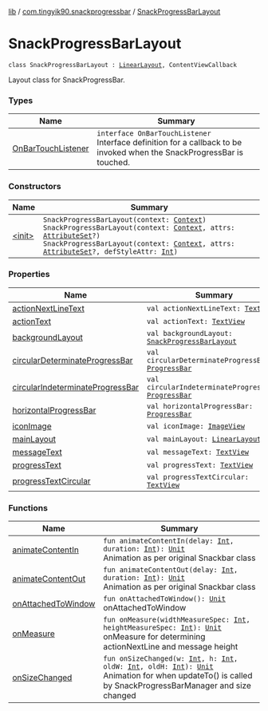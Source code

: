 [lib](../../index.md) / [com.tingyik90.snackprogressbar](../index.md) / [SnackProgressBarLayout](./index.md)

# SnackProgressBarLayout

`class SnackProgressBarLayout : `[`LinearLayout`](https://developer.android.com/reference/android/widget/LinearLayout.html)`, ContentViewCallback`

Layout class for SnackProgressBar.

### Types

| Name | Summary |
|---|---|
| [OnBarTouchListener](-on-bar-touch-listener/index.md) | `interface OnBarTouchListener`<br>Interface definition for a callback to be invoked when the SnackProgressBar is touched. |

### Constructors

| Name | Summary |
|---|---|
| [&lt;init&gt;](-init-.md) | `SnackProgressBarLayout(context: `[`Context`](https://developer.android.com/reference/android/content/Context.html)`)`<br>`SnackProgressBarLayout(context: `[`Context`](https://developer.android.com/reference/android/content/Context.html)`, attrs: `[`AttributeSet`](https://developer.android.com/reference/android/util/AttributeSet.html)`?)`<br>`SnackProgressBarLayout(context: `[`Context`](https://developer.android.com/reference/android/content/Context.html)`, attrs: `[`AttributeSet`](https://developer.android.com/reference/android/util/AttributeSet.html)`?, defStyleAttr: `[`Int`](https://kotlinlang.org/api/latest/jvm/stdlib/kotlin/-int/index.html)`)` |

### Properties

| Name | Summary |
|---|---|
| [actionNextLineText](action-next-line-text.md) | `val actionNextLineText: `[`TextView`](https://developer.android.com/reference/android/widget/TextView.html) |
| [actionText](action-text.md) | `val actionText: `[`TextView`](https://developer.android.com/reference/android/widget/TextView.html) |
| [backgroundLayout](background-layout.md) | `val backgroundLayout: `[`SnackProgressBarLayout`](./index.md) |
| [circularDeterminateProgressBar](circular-determinate-progress-bar.md) | `val circularDeterminateProgressBar: `[`ProgressBar`](https://developer.android.com/reference/android/widget/ProgressBar.html) |
| [circularIndeterminateProgressBar](circular-indeterminate-progress-bar.md) | `val circularIndeterminateProgressBar: `[`ProgressBar`](https://developer.android.com/reference/android/widget/ProgressBar.html) |
| [horizontalProgressBar](horizontal-progress-bar.md) | `val horizontalProgressBar: `[`ProgressBar`](https://developer.android.com/reference/android/widget/ProgressBar.html) |
| [iconImage](icon-image.md) | `val iconImage: `[`ImageView`](https://developer.android.com/reference/android/widget/ImageView.html) |
| [mainLayout](main-layout.md) | `val mainLayout: `[`LinearLayout`](https://developer.android.com/reference/android/widget/LinearLayout.html) |
| [messageText](message-text.md) | `val messageText: `[`TextView`](https://developer.android.com/reference/android/widget/TextView.html) |
| [progressText](progress-text.md) | `val progressText: `[`TextView`](https://developer.android.com/reference/android/widget/TextView.html) |
| [progressTextCircular](progress-text-circular.md) | `val progressTextCircular: `[`TextView`](https://developer.android.com/reference/android/widget/TextView.html) |

### Functions

| Name | Summary |
|---|---|
| [animateContentIn](animate-content-in.md) | `fun animateContentIn(delay: `[`Int`](https://kotlinlang.org/api/latest/jvm/stdlib/kotlin/-int/index.html)`, duration: `[`Int`](https://kotlinlang.org/api/latest/jvm/stdlib/kotlin/-int/index.html)`): `[`Unit`](https://kotlinlang.org/api/latest/jvm/stdlib/kotlin/-unit/index.html)<br>Animation as per original Snackbar class |
| [animateContentOut](animate-content-out.md) | `fun animateContentOut(delay: `[`Int`](https://kotlinlang.org/api/latest/jvm/stdlib/kotlin/-int/index.html)`, duration: `[`Int`](https://kotlinlang.org/api/latest/jvm/stdlib/kotlin/-int/index.html)`): `[`Unit`](https://kotlinlang.org/api/latest/jvm/stdlib/kotlin/-unit/index.html)<br>Animation as per original Snackbar class |
| [onAttachedToWindow](on-attached-to-window.md) | `fun onAttachedToWindow(): `[`Unit`](https://kotlinlang.org/api/latest/jvm/stdlib/kotlin/-unit/index.html)<br>onAttachedToWindow |
| [onMeasure](on-measure.md) | `fun onMeasure(widthMeasureSpec: `[`Int`](https://kotlinlang.org/api/latest/jvm/stdlib/kotlin/-int/index.html)`, heightMeasureSpec: `[`Int`](https://kotlinlang.org/api/latest/jvm/stdlib/kotlin/-int/index.html)`): `[`Unit`](https://kotlinlang.org/api/latest/jvm/stdlib/kotlin/-unit/index.html)<br>onMeasure for determining actionNextLine and message height |
| [onSizeChanged](on-size-changed.md) | `fun onSizeChanged(w: `[`Int`](https://kotlinlang.org/api/latest/jvm/stdlib/kotlin/-int/index.html)`, h: `[`Int`](https://kotlinlang.org/api/latest/jvm/stdlib/kotlin/-int/index.html)`, oldW: `[`Int`](https://kotlinlang.org/api/latest/jvm/stdlib/kotlin/-int/index.html)`, oldH: `[`Int`](https://kotlinlang.org/api/latest/jvm/stdlib/kotlin/-int/index.html)`): `[`Unit`](https://kotlinlang.org/api/latest/jvm/stdlib/kotlin/-unit/index.html)<br>Animation for when updateTo() is called by SnackProgressBarManager and size changed |
